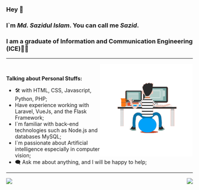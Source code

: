 ### Hey 👋
### I`m ___Md. Sazidul Islam___. You can call me ___Sazid___.
### I am a graduate of Information and Communication Engineering (ICE)👨‍🎓 
---
<img align="right" src='https://github.com/dizas9/dizas9/blob/main/gif.gif' width="250"/><br>


__Talking about Personal Stuffs:__
+ 🛠 with HTML, CSS, Javascript, Python, PHP;
+ Have experience working with Laravel, VueJs,
  and the Flask Framework;
+ I`m familiar with back-end technologies such as
   Node.js and databases MySQL;
+ I`m passionate about Artificial intelligence
   especially in computer vision;  
+ 🗨 Ask me about anything, and I will be happy to help;<br>
---

<a href="https://github.com/dizas9/github-readme-stats">
  <img height=200 align="left" src="https://github-readme-stats.vercel.app/api?username=dizas9&show icons=true&theme=dark" />
</a>
<a href="https://github.com/dizas9/convoychat">
  <img height=200 align="right" src="https://github-readme-stats.vercel.app/api/top-langs?username=dizas9&layout=donut&langs_count=8&card_width=320 icons=true&theme=dark" />
</a>

